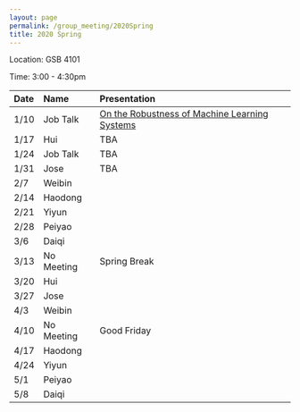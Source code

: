 ```yaml
---
layout: page
permalink: /group_meeting/2020Spring
title: 2020 Spring
---
```


Location: GSB 4101 

Time: 3:00 - 4:30pm

| Date    | Name       | Presentation |
| :----   | :----------|:--------     |
|  1/10   |	Job Talk | [On the Robustness of Machine Learning Systems](https://stat-or.unc.edu/event/stor-colloquium-yao-li-uc-davis)		  |
|  1/17	  |	 Hui     |	TBA	 |
|  1/24   |	Job Talk |	TBA  |
|  1/31 |	Jose     |	TBA	 |
|  2/7  |	Weibin   |	 |
|  2/14   |	Haodong  | |
|  2/21   |	Yiyun    ||
|  2/28  |	Peiyao   ||
|  3/6	  |	Daiqi    |  |
|  3/13 |	No Meeting |	Spring Break   |
|  3/20  |	Hui      ||
|  3/27  |	Jose     | |
|  4/3   |	Weibin   ||
|  4/10   | No Meeting  |Good Friday |
|  4/17   | Haodong  | |
|  4/24   |	 Yiyun  | |
|  5/1    |	 Peiyao  |  |
|  5/8    |	 Daiqi   | |
